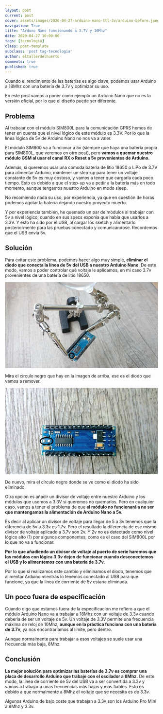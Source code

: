 ```yaml
---
layout: post
current: post
cover: assets/images/2020-04-27-arduino-nano-ttl-3v/arduino-before.jpeg
navigation: True
title: "Arduno Nano funcionando a 3.7V y 16Mhz"
date: 2020-04-27 10:00:00
tags: [tecnologia]
class: post-template
subclass: 'post tag-tecnologia'
author: eltallerdelhuerto
comments: true
published: true
---
```


Cuando el rendimiento de las baterías es algo clave, podemos usar Arduino a 18Mhz con una batería de 3.7v y optimizar su uso.

En este post vamos a poner como ejemplo un Arduino Nano que no es la versión oficial, por lo que el diseño puede ser diferente.

## Problema
Al trabajar con el módulo SIM800L para la comunicación GPRS hemos de tener en cuenta que el nivel lógico de este módulo es 3.3V. Por lo que la línea lógica de 5v de Arduino Nano no nos va a valer.

El módulo SIM800 va a funcionar a 5v (siempre que haya una batería propia para SIM800L, que veremos en otro post), pero **vamos a quemar nuestro módulo GSM al usar el canal RX o Reset a 5v provenientes de Arduino.**

Además, si queremos usar una cómoda batería de litio 18650 o LiPo de 3.7V para alimentar Arduino, mantener un step-up para tener un voltaje constante de 5v es muy costoso, y vamos a tener que cargarla cada poco tiempo. Esto es debido a que el step-up va a pedir a la batería más en todo momento, aunque tengamos nuestro Arduino en modo sleep.

No recomiendo nada su uso, por experiencia, ya que en cuestión de horas podemos agotar la batería dejando nuestro proyecto muerto.

Y por experiencia también, he quemado un par de módulos al trabajar con 5v a nivel lógico, cuando en sus specs exponía que había que usarlos a 3.3V. Y esto ha sido por el USB, al cargar los sketch y alimentarlo posteriormente para las pruebas conectado y comunicándose. Recordemos que el USB envía 5v.

## Solución
Para evitar este problema, podemos hacer algo muy simple, **eliminar el diodo que conecta la línea de 5v del USB a nuestro Arduino Nano**. De este modo, vamos a poder controlar qué voltaje le aplicamos, en mi caso 3.7v provenientes de una batería de litio 18650.

![Arduino Nano antes con el diodo que conecta la linea de 5v del USB conectado](assets/images/2020-04-27-arduino-nano-ttl-3v/arduino-before.jpeg "Arduino Nano antes con el diodo que conecta la linea de 5v del USB conectado")

Mira el círculo negro que hay en la imagen de arriba, ese es el diodo que vamos a remover.

![Arduino Nano después con el diodo que conecta la linea de 5v del USB eliminado](assets/images/2020-04-27-arduino-nano-ttl-3v/arduino-after.jpeg "Arduino Nano después con el diodo que conecta la linea de 5v del USB eliminado")

De nuevo, mira el círculo negro donde se ve como el diodo ha sido eliminado.

Otra opción es añadir un divisor de voltaje entre nuestro Arduino y los módulos que usemos a 3.3V si queremos no quemarlos.
Pero en cualquier caso, vamos a tener el problema de que **el módulo no funcionará a no ser que mantengamos la alimentación de Arduino Nano a 5v.**

Es decir al aplicar un divisor de voltaje para llegar de 5 a 3v tenemos que la diferencia de 5v a 3.3v es 1.7v. Pero el resultado la diferencia de ese mismo divisor de voltaje aplicado a 3.7v son 2v. Y 2v no es detectado como nivel lógico alto (1) por algunos componentes, como es el caso del SIM800L por lo que no va a funcionar.

**Por lo que añadiendo un divisor de voltaje al puerto de serie haremos que los módulos con lógica 3.3v dejen de funcionar cuando desconectemos el USB y lo alimentemos con una batería de 3.7v**.

Por lo que si realizamos este cambio y eliminamos el diodo, tenemos que alimentar Arduino mientras lo tenemos conectado al USB para que funcione, ya que la línea de corriente de 5v estaría eliminada.

## Un poco fuera de especificación

Cuando digo que estamos fuera de la especificación me refiero a que el módulo Arduino Nano va a trabajar a 18Mhz con un voltaje de 3.3v cuando debería de ser un voltaje de 5v. Un voltaje de 3.3V permite una frecuencia máxima de reloj de 10Mhz, **aunque en la práctica funciona con una batería de 3.7v**, ya nos encontraríamos al límite, pero dentro.

Aunque normalmente para trabajar a esos voltajes se suele usar una frecuencia más baja, 8Mhz.

## Conclusión

**La mejor solución para optimizar las baterías de 3.7v es comprar una placa de desarrollo Arduino que trabaje con el oscilador a 8Mhz.** De este modo, la línea de corriente de 5v del USB va a ser convertida a 3.3v y vamos a trabajar a unas frecuencias más bajas y más fiables. Esto es debido a que normalmente a 8Mhz el voltaje que se necesita es de 3.3v.

Algunos Arduino de bajo coste que trabajan a 3.3v son los Arduino Pro Mini a 8Mhz y 3.3v.